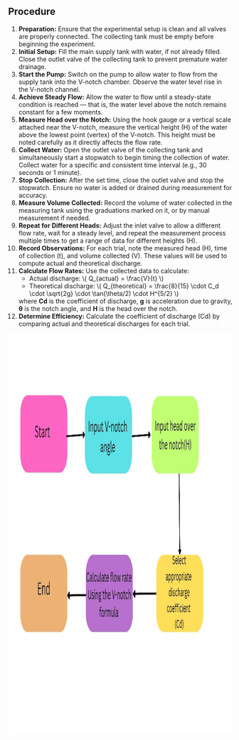 <h2>Procedure</h2>
<ol>
  <li>
    <strong>Preparation:</strong> Ensure that the experimental setup is clean and all valves are properly connected. The collecting tank must be empty before beginning the experiment.
  </li>
  <li>
    <strong>Initial Setup:</strong> Fill the main supply tank with water, if not already filled. Close the outlet valve of the collecting tank to prevent premature water drainage.
  </li>
  <li>
    <strong>Start the Pump:</strong> Switch on the pump to allow water to flow from the supply tank into the V-notch chamber. Observe the water level rise in the V-notch channel.
  </li>
  <li>
    <strong>Achieve Steady Flow:</strong> Allow the water to flow until a steady-state condition is reached — that is, the water level above the notch remains constant for a few moments.
  </li>
  <li>
    <strong>Measure Head over the Notch:</strong> Using the hook gauge or a vertical scale attached near the V-notch, measure the vertical height (H) of the water above the lowest point (vertex) of the V-notch. This height must be noted carefully as it directly affects the flow rate.
  </li>
  <li>
    <strong>Collect Water:</strong> Open the outlet valve of the collecting tank and simultaneously start a stopwatch to begin timing the collection of water. Collect water for a specific and consistent time interval (e.g., 30 seconds or 1 minute).
  </li>
  <li>
    <strong>Stop Collection:</strong> After the set time, close the outlet valve and stop the stopwatch. Ensure no water is added or drained during measurement for accuracy.
  </li>
  <li>
    <strong>Measure Volume Collected:</strong> Record the volume of water collected in the measuring tank using the graduations marked on it, or by manual measurement if needed.
  </li>
  <li>
    <strong>Repeat for Different Heads:</strong> Adjust the inlet valve to allow a different flow rate, wait for a steady level, and repeat the measurement process multiple times to get a range of data for different heights (H).
  </li>
  <li>
    <strong>Record Observations:</strong> For each trial, note the measured head (H), time of collection (t), and volume collected (V). These values will be used to compute actual and theoretical discharge.
  </li>
  <li>
    <strong>Calculate Flow Rates:</strong> Use the collected data to calculate:
    <ul>
      <li>Actual discharge: \( Q_{actual} = \frac{V}{t} \)</li>
      <li>Theoretical discharge: \( Q_{theoretical} = \frac{8}{15} \cdot C_d \cdot \sqrt{2g} \cdot \tan(\theta/2) \cdot H^{5/2} \)</li>
    </ul>
    where <strong>Cd</strong> is the coefficient of discharge, <strong>g</strong> is acceleration due to gravity, <strong>θ</strong> is the notch angle, and <strong>H</strong> is the head over the notch.
  </li>
  <li>
    <strong>Determine Efficiency:</strong> Calculate the coefficient of discharge (Cd) by comparing actual and theoretical discharges for each trial.
  </li>
</ol>

<img src="./images/WhatsApp Image 2025-05-31 at 10.48.25_f130fb6d.jpg" alt="procedure" width="1000" height="900">
